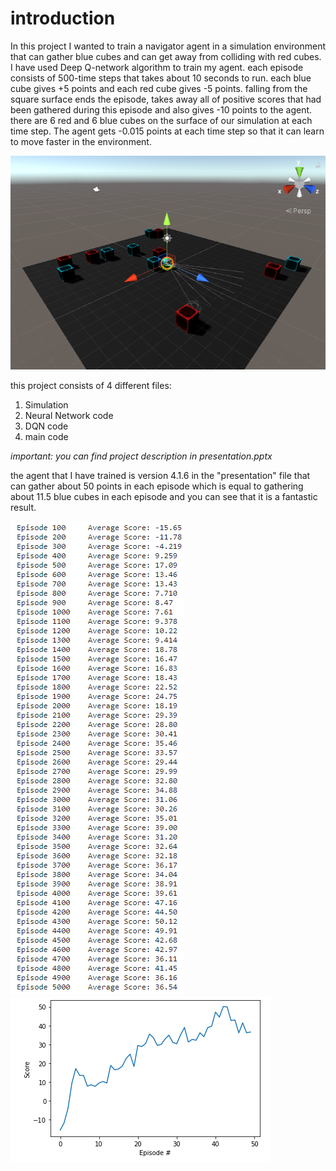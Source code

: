 # introduction
In this project I wanted to train a navigator agent in a simulation environment that can gather blue cubes and can get away from colliding with red cubes.
I have used Deep Q-network algorithm to train my agent.
each episode consists of 500-time steps that takes about 10 seconds to run. each blue cube gives +5 points and each red cube gives -5 points. falling from the square surface ends the episode, takes away all of positive scores that had been gathered during this episode and also gives -10 points to the agent. there are 6 red and 6 blue cubes on the surface of our simulation at each time step. The agent gets -0.015 points at each time step so that it can learn to move faster in the environment.

![alt text](https://github.com/AlirezaTalakoobi/DQN-navigator-agent/blob/master/readme%20pictures/1.PNG?raw=true)

this project consists of 4 different files:
1. Simulation
2. Neural Network code
3. DQN code
4. main code

*important: you can find project description in presentation.pptx*

 the agent that I have trained is version 4.1.6 in the "presentation" file that can gather about 50 points in each episode which is equal to gathering about 11.5 blue cubes in each episode and you can see that it is a fantastic result.
 
 ![alt text](https://github.com/AlirezaTalakoobi/DQN-navigator-agent/blob/master/readme%20pictures/learning%20process.PNG?raw=true)
 ![alt text](https://github.com/AlirezaTalakoobi/DQN-navigator-agent/blob/master/readme%20pictures/map.PNG?raw=true)
